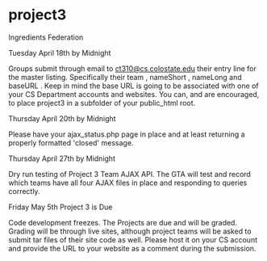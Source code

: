 # project3
Ingredients Federation


Tuesday April 18th by Midnight

Groups submit through email to ct310@cs.colostate.edu their entry line for the master listing. Specifically their team , nameShort , nameLong and baseURL . Keep in mind the base URL is going to be associated with one of your CS Department accounts and websites. You can, and are encouraged, to place project3 in a subfolder of your public_html root.

Thursday April 20th by Midnight

Please have your ajax_status.php page in place and at least returning a properly formatted 'closed' message.

Thursday April 27th by Midnight

Dry run testing of Project 3 Team AJAX API. The GTA will test and record which teams have all four AJAX files in place and responding to queries correctly.

Friday May 5th Project 3 is Due

Code development freezes. The Projects are due and will be graded. Grading will be through live sites, although project teams will be asked to submit tar files of their site code as well. Please host it on your CS account and provide the URL to your website as a comment during the submission.
